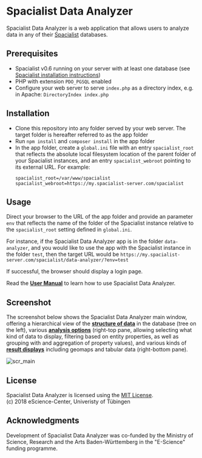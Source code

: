 # Spacialist Data Analyzer

Spacialist Data Analyzer is a web application that allows users to analyze data in any of their [Spacialist](https://github.com/eScienceCenter/Spacialist) databases.

## Prerequisites
* Spacialist v0.6 running on your server with at least one database (see [Spacialist installation instructions](https://github.com/eScienceCenter/Spacialist/blob/master/INSTALL.md))
* PHP with extension `PDO_PGSQL` enabled
* Configure your web server to serve `index.php` as a directory index, e.g. in Apache: `DirectoryIndex index.php`

## Installation
* Clone this repository into any folder served by your web server. The target folder is hereafter referred to as the app folder
* Run `npm install` and `composer install` in the app folder
* In the app folder, create a `global.ini` file with an entry `spacialist_root` that reflects the absolute local filesystem location of the parent folder of your Spacialist instances, and an entry `spacialist_webroot` pointing to its external URL. For example:
    ```
    spacialist_root=/var/www/spacialist
    spacialist_webroot=https://my.spacialist-server.com/spacialist
    ```

## Usage
Direct your browser to the URL of the app folder and provide an parameter `env` that reflects the name of the folder of the Spacialist instance relative to the `spacialist_root` setting defined in `global.ini`.

For instance, if the Spacialist Data Analyzer app is in the folder `data-analyzer`, and you would like to use the app with the Spacialist instance in the folder `test`, then the target URL would be `https://my.spacialist-server.com/spacialist/data-analyzer/?env=test`

If successful, the browser should display a login page. 

Read the **[User Manual](https://github.com/eScienceCenter/SpacialistDataAnalyzer/wiki/User-Manual)** to learn how to use Spacialist Data Analyzer.

## Screenshot

The screenshot below shows the Spacialist Data Analyzer main window, offering a hierarchical view of the **[structure of data](https://github.com/eScienceCenter/SpacialistDataAnalyzer/wiki/Database-Structure-Pane)** in the database (tree on the left), various **[analysis options](https://github.com/eScienceCenter/SpacialistDataAnalyzer/wiki/Analysis-Options-Pane)** (right-top pane, allowing selecting what kind of data to display, filtering based on entity properties, as well as grouping with and aggregation of property values), and various kinds of **[result displays](https://github.com/eScienceCenter/SpacialistDataAnalyzer/wiki/Result-Pane)** including geomaps and tabular data (right-bottom pane).

![scr_main]

## License

Spacialist Data Analyzer is licensed using the [MIT License](LICENSE.md).\
(c) 2018 eScience-Center, Univeristy of Tübingen

## Acknowledgments

Development of Spacialist Data Analyzer was co-funded by the Ministry of Science, Research and the Arts Baden-Württemberg in the "E-Science" funding programme.

[scr_main]: https://github.com/eScienceCenter/eScienceCenter.github.io/blob/master/assets/SpacialistDataAnalyzer/screenshots/main-window-readme.png?raw=true "Spacialist Data Analyzer"
